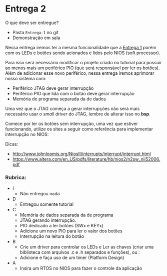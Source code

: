# Entrega 2

O que deve ser entregue?
   - Pasta `Entrega-1` no git
   - Demonstração em sala

Nessa entrega iremos ter a mesma funcionalidade que a [Entrega 1](https://github.com/Insper/EmbarcadosAvancados/wiki/Entrega1) porém com os LEDs e botões sendo acionados e lidos pelo NIOS (soft processor).

Para isso será necessário modificar o projeto criado no tutorial para possuir ao menos mais um periférico PIO (que será responsável por ler os botões). Além de adicionar esse novo periférico, nessa entrega iremos aprimorar nosso sistema com:

- Periférico JTAG deve gerar interrupção
- Periférico PIO que lida com o botão deve gerar interrupção
- Memória de programa separada da de dados

Uma vez que o JTAG começa a gerar interrupções não será mais necessário usar o *small driver* do JTAG, lembre de alterar isso no **bsp**. 

Comece por ler os botões sem interrupção, uma vez que estiver funcionando, utilize os sites a seguir como referência para implementar interrupção no NIOS:

Dicas:

- http://www.johnloomis.org/NiosII/interrupts/interrupt/interrupt.html
- https://www.altera.com/en_US/pdfs/literature/hb/nios2/n2sw_nii52006.pdf

### Rubrica:

- I
    - Não entregou nada
- D 
    - Entregou somente tutorial
- C
    - Memória de dados separada da de programa
    - JTAG gerando interrupção.
    - PIO dedicado a ler botões (SWx e KEYx)
    - Adicione um novo PIO para ler o valor dos botões
    - Interrupção na leitura do botão
- B
    - Crie um driver para controlar os LEDs e Ler as chaves (criar uma biblioteca com arquivos .c e .h separados e funções), ou :
    - Adicione e faça uso de um timer (Platform Design)
- A 
    - Insira um RTOS no NIOS para fazer o controle da aplicação
